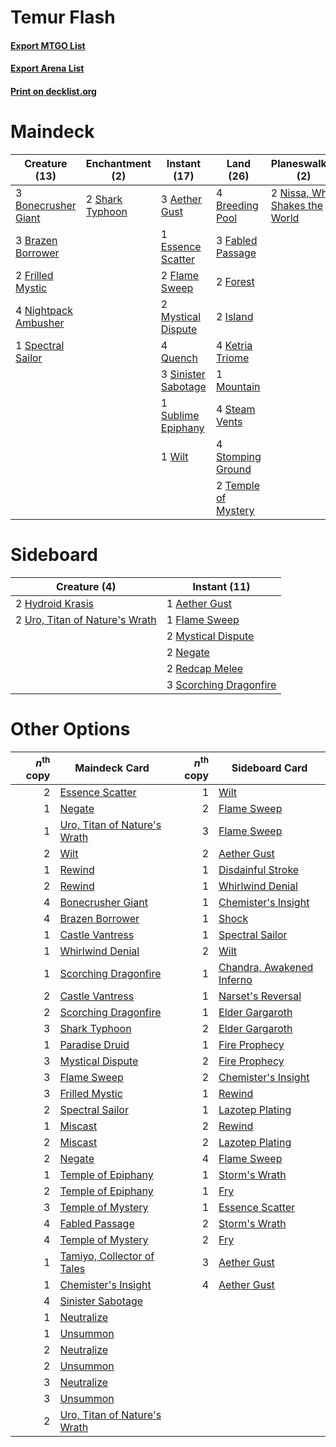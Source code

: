 # Temur Flash

#### [Export MTGO List](../collection/Temur%20Flash/Temur%20Flash.txt)
#### [Export Arena List](../collection/Temur%20Flash/Temur%20Flash_arena.txt)
#### [Print on decklist.org](http://decklist.org/?deckmain=3%09Aether%20Gust%0A3%09Bonecrusher%20Giant%0A3%09Brazen%20Borrower%0A4%09Breeding%20Pool%0A1%09Essence%20Scatter%0A3%09Fabled%20Passage%0A2%09Flame%20Sweep%0A2%09Forest%0A2%09Frilled%20Mystic%0A2%09Island%0A4%09Ketria%20Triome%0A1%09Mountain%0A2%09Mystical%20Dispute%0A4%09Nightpack%20Ambusher%0A2%09Nissa,%20Who%20Shakes%20the%20World%0A4%09Quench%0A2%09Shark%20Typhoon%0A3%09Sinister%20Sabotage%0A1%09Spectral%20Sailor%0A4%09Steam%20Vents%0A4%09Stomping%20Ground%0A1%09Sublime%20Epiphany%0A2%09Temple%20of%20Mystery%0A1%09Wilt&deckside=1%09Aether%20Gust%0A1%09Flame%20Sweep%0A2%09Hydroid%20Krasis%0A2%09Mystical%20Dispute%0A2%09Negate%0A2%09Redcap%20Melee%0A3%09Scorching%20Dragonfire%0A2%09Uro,%20Titan%20of%20Nature's%20Wrath)
# Maindeck

|                                         Creature (13)                                         |                                     Enchantment (2)                                      |                                         Instant (17)                                         |                                          Land (26)                                           |                                            Planeswalker (2)                                            |
|-----------------------------------------------------------------------------------------------|------------------------------------------------------------------------------------------|----------------------------------------------------------------------------------------------|----------------------------------------------------------------------------------------------|--------------------------------------------------------------------------------------------------------|
|3 [Bonecrusher Giant](http://gatherer.wizards.com/Pages/Card/Details.aspx?multiverseid=473077) |2 [Shark Typhoon](http://gatherer.wizards.com/Pages/Card/Details.aspx?multiverseid=479587)|3 [Aether Gust](http://gatherer.wizards.com/Pages/Card/Details.aspx?multiverseid=466796)      |4 [Breeding Pool](http://gatherer.wizards.com/Pages/Card/Details.aspx?multiverseid=97088)     |2 [Nissa, Who Shakes the World](http://gatherer.wizards.com/Pages/Card/Details.aspx?multiverseid=461096)|
|3 [Brazen Borrower](http://gatherer.wizards.com/Pages/Card/Details.aspx?multiverseid=473001)   |                                                                                          |1 [Essence Scatter](http://gatherer.wizards.com/Pages/Card/Details.aspx?multiverseid=426754)  |3 [Fabled Passage](http://gatherer.wizards.com/Pages/Card/Details.aspx?multiverseid=473206)   |                                                                                                        |
|2 [Frilled Mystic](http://gatherer.wizards.com/Pages/Card/Details.aspx?multiverseid=457318)    |                                                                                          |2 [Flame Sweep](http://gatherer.wizards.com/Pages/Card/Details.aspx?multiverseid=466893)      |2 [Forest](http://gatherer.wizards.com/Pages/Card/Details.aspx?multiverseid=439860)           |                                                                                                        |
|4 [Nightpack Ambusher](http://gatherer.wizards.com/Pages/Card/Details.aspx?multiverseid=466939)|                                                                                          |2 [Mystical Dispute](http://gatherer.wizards.com/Pages/Card/Details.aspx?multiverseid=473020) |2 [Island](http://gatherer.wizards.com/Pages/Card/Details.aspx?multiverseid=439857)           |                                                                                                        |
|1 [Spectral Sailor](http://gatherer.wizards.com/Pages/Card/Details.aspx?multiverseid=466830)   |                                                                                          |4 [Quench](http://gatherer.wizards.com/Pages/Card/Details.aspx?multiverseid=457192)           |4 [Ketria Triome](http://gatherer.wizards.com/Pages/Card/Details.aspx?multiverseid=479770)    |                                                                                                        |
|                                                                                               |                                                                                          |3 [Sinister Sabotage](http://gatherer.wizards.com/Pages/Card/Details.aspx?multiverseid=452804)|1 [Mountain](http://gatherer.wizards.com/Pages/Card/Details.aspx?multiverseid=439859)         |                                                                                                        |
|                                                                                               |                                                                                          |1 [Sublime Epiphany](http://gatherer.wizards.com/Pages/Card/Details.aspx?multiverseid=488254) |4 [Steam Vents](http://gatherer.wizards.com/Pages/Card/Details.aspx?multiverseid=405109)      |                                                                                                        |
|                                                                                               |                                                                                          |1 [Wilt](http://gatherer.wizards.com/Pages/Card/Details.aspx?multiverseid=479696)             |4 [Stomping Ground](http://gatherer.wizards.com/Pages/Card/Details.aspx?multiverseid=405110)  |                                                                                                        |
|                                                                                               |                                                                                          |                                                                                              |2 [Temple of Mystery](http://gatherer.wizards.com/Pages/Card/Details.aspx?multiverseid=373571)|                                                                                                        |


# Sideboard

|                                              Creature (4)                                               |                                          Instant (11)                                           |
|---------------------------------------------------------------------------------------------------------|-------------------------------------------------------------------------------------------------|
|2 [Hydroid Krasis](http://gatherer.wizards.com/Pages/Card/Details.aspx?multiverseid=457327)              |1 [Aether Gust](http://gatherer.wizards.com/Pages/Card/Details.aspx?multiverseid=466796)         |
|2 [Uro, Titan of Nature's Wrath](http://gatherer.wizards.com/Pages/Card/Details.aspx?multiverseid=476480)|1 [Flame Sweep](http://gatherer.wizards.com/Pages/Card/Details.aspx?multiverseid=466893)         |
|                                                                                                         |2 [Mystical Dispute](http://gatherer.wizards.com/Pages/Card/Details.aspx?multiverseid=473020)    |
|                                                                                                         |2 [Negate](http://gatherer.wizards.com/Pages/Card/Details.aspx?multiverseid=423707)              |
|                                                                                                         |2 [Redcap Melee](http://gatherer.wizards.com/Pages/Card/Details.aspx?multiverseid=473097)        |
|                                                                                                         |3 [Scorching Dragonfire](http://gatherer.wizards.com/Pages/Card/Details.aspx?multiverseid=473101)|


# Other Options

|*n*<sup>th</sup> copy|                                             Maindeck Card                                             |*n*<sup>th</sup> copy|                                           Sideboard Card                                           |
|--------------------:|-------------------------------------------------------------------------------------------------------|--------------------:|----------------------------------------------------------------------------------------------------|
|                    2|[Essence Scatter](http://gatherer.wizards.com/Pages/Card/Details.aspx?multiverseid=426754)             |                    1|[Wilt](http://gatherer.wizards.com/Pages/Card/Details.aspx?multiverseid=479696)                     |
|                    1|[Negate](http://gatherer.wizards.com/Pages/Card/Details.aspx?multiverseid=423707)                      |                    2|[Flame Sweep](http://gatherer.wizards.com/Pages/Card/Details.aspx?multiverseid=466893)              |
|                    1|[Uro, Titan of Nature's Wrath](http://gatherer.wizards.com/Pages/Card/Details.aspx?multiverseid=476480)|                    3|[Flame Sweep](http://gatherer.wizards.com/Pages/Card/Details.aspx?multiverseid=466893)              |
|                    2|[Wilt](http://gatherer.wizards.com/Pages/Card/Details.aspx?multiverseid=479696)                        |                    2|[Aether Gust](http://gatherer.wizards.com/Pages/Card/Details.aspx?multiverseid=466796)              |
|                    1|[Rewind](http://gatherer.wizards.com/Pages/Card/Details.aspx?multiverseid=45264)                       |                    1|[Disdainful Stroke](http://gatherer.wizards.com/Pages/Card/Details.aspx?multiverseid=420705)        |
|                    2|[Rewind](http://gatherer.wizards.com/Pages/Card/Details.aspx?multiverseid=45264)                       |                    1|[Whirlwind Denial](http://gatherer.wizards.com/Pages/Card/Details.aspx?multiverseid=476332)         |
|                    4|[Bonecrusher Giant](http://gatherer.wizards.com/Pages/Card/Details.aspx?multiverseid=473077)           |                    1|[Chemister's Insight](http://gatherer.wizards.com/Pages/Card/Details.aspx?multiverseid=452782)      |
|                    4|[Brazen Borrower](http://gatherer.wizards.com/Pages/Card/Details.aspx?multiverseid=473001)             |                    1|[Shock](http://gatherer.wizards.com/Pages/Card/Details.aspx?multiverseid=129732)                    |
|                    1|[Castle Vantress](http://gatherer.wizards.com/Pages/Card/Details.aspx?multiverseid=473204)             |                    1|[Spectral Sailor](http://gatherer.wizards.com/Pages/Card/Details.aspx?multiverseid=466830)          |
|                    1|[Whirlwind Denial](http://gatherer.wizards.com/Pages/Card/Details.aspx?multiverseid=476332)            |                    2|[Wilt](http://gatherer.wizards.com/Pages/Card/Details.aspx?multiverseid=479696)                     |
|                    1|[Scorching Dragonfire](http://gatherer.wizards.com/Pages/Card/Details.aspx?multiverseid=473101)        |                    1|[Chandra, Awakened Inferno](http://gatherer.wizards.com/Pages/Card/Details.aspx?multiverseid=466881)|
|                    2|[Castle Vantress](http://gatherer.wizards.com/Pages/Card/Details.aspx?multiverseid=473204)             |                    1|[Narset's Reversal](http://gatherer.wizards.com/Pages/Card/Details.aspx?multiverseid=460989)        |
|                    2|[Scorching Dragonfire](http://gatherer.wizards.com/Pages/Card/Details.aspx?multiverseid=473101)        |                    1|[Elder Gargaroth](http://gatherer.wizards.com/Pages/Card/Details.aspx?multiverseid=485502)          |
|                    3|[Shark Typhoon](http://gatherer.wizards.com/Pages/Card/Details.aspx?multiverseid=479587)               |                    2|[Elder Gargaroth](http://gatherer.wizards.com/Pages/Card/Details.aspx?multiverseid=485502)          |
|                    1|[Paradise Druid](http://gatherer.wizards.com/Pages/Card/Details.aspx?multiverseid=461098)              |                    1|[Fire Prophecy](http://gatherer.wizards.com/Pages/Card/Details.aspx?multiverseid=479636)            |
|                    3|[Mystical Dispute](http://gatherer.wizards.com/Pages/Card/Details.aspx?multiverseid=473020)            |                    2|[Fire Prophecy](http://gatherer.wizards.com/Pages/Card/Details.aspx?multiverseid=479636)            |
|                    3|[Flame Sweep](http://gatherer.wizards.com/Pages/Card/Details.aspx?multiverseid=466893)                 |                    2|[Chemister's Insight](http://gatherer.wizards.com/Pages/Card/Details.aspx?multiverseid=452782)      |
|                    3|[Frilled Mystic](http://gatherer.wizards.com/Pages/Card/Details.aspx?multiverseid=457318)              |                    1|[Rewind](http://gatherer.wizards.com/Pages/Card/Details.aspx?multiverseid=45264)                    |
|                    2|[Spectral Sailor](http://gatherer.wizards.com/Pages/Card/Details.aspx?multiverseid=466830)             |                    1|[Lazotep Plating](http://gatherer.wizards.com/Pages/Card/Details.aspx?multiverseid=460986)          |
|                    1|[Miscast](http://gatherer.wizards.com/Pages/Card/Details.aspx?multiverseid=485380)                     |                    2|[Rewind](http://gatherer.wizards.com/Pages/Card/Details.aspx?multiverseid=45264)                    |
|                    2|[Miscast](http://gatherer.wizards.com/Pages/Card/Details.aspx?multiverseid=485380)                     |                    2|[Lazotep Plating](http://gatherer.wizards.com/Pages/Card/Details.aspx?multiverseid=460986)          |
|                    2|[Negate](http://gatherer.wizards.com/Pages/Card/Details.aspx?multiverseid=423707)                      |                    4|[Flame Sweep](http://gatherer.wizards.com/Pages/Card/Details.aspx?multiverseid=466893)              |
|                    1|[Temple of Epiphany](http://gatherer.wizards.com/Pages/Card/Details.aspx?multiverseid=442808)          |                    1|[Storm's Wrath](http://gatherer.wizards.com/Pages/Card/Details.aspx?multiverseid=476408)            |
|                    2|[Temple of Epiphany](http://gatherer.wizards.com/Pages/Card/Details.aspx?multiverseid=442808)          |                    1|[Fry](http://gatherer.wizards.com/Pages/Card/Details.aspx?multiverseid=466894)                      |
|                    3|[Temple of Mystery](http://gatherer.wizards.com/Pages/Card/Details.aspx?multiverseid=373571)           |                    1|[Essence Scatter](http://gatherer.wizards.com/Pages/Card/Details.aspx?multiverseid=426754)          |
|                    4|[Fabled Passage](http://gatherer.wizards.com/Pages/Card/Details.aspx?multiverseid=473206)              |                    2|[Storm's Wrath](http://gatherer.wizards.com/Pages/Card/Details.aspx?multiverseid=476408)            |
|                    4|[Temple of Mystery](http://gatherer.wizards.com/Pages/Card/Details.aspx?multiverseid=373571)           |                    2|[Fry](http://gatherer.wizards.com/Pages/Card/Details.aspx?multiverseid=466894)                      |
|                    1|[Tamiyo, Collector of Tales](http://gatherer.wizards.com/Pages/Card/Details.aspx?multiverseid=461147)  |                    3|[Aether Gust](http://gatherer.wizards.com/Pages/Card/Details.aspx?multiverseid=466796)              |
|                    1|[Chemister's Insight](http://gatherer.wizards.com/Pages/Card/Details.aspx?multiverseid=452782)         |                    4|[Aether Gust](http://gatherer.wizards.com/Pages/Card/Details.aspx?multiverseid=466796)              |
|                    4|[Sinister Sabotage](http://gatherer.wizards.com/Pages/Card/Details.aspx?multiverseid=452804)           |                     |                                                                                                    |
|                    1|[Neutralize](http://gatherer.wizards.com/Pages/Card/Details.aspx?multiverseid=479579)                  |                     |                                                                                                    |
|                    1|[Unsummon](http://gatherer.wizards.com/Pages/Card/Details.aspx?multiverseid=136218)                    |                     |                                                                                                    |
|                    2|[Neutralize](http://gatherer.wizards.com/Pages/Card/Details.aspx?multiverseid=479579)                  |                     |                                                                                                    |
|                    2|[Unsummon](http://gatherer.wizards.com/Pages/Card/Details.aspx?multiverseid=136218)                    |                     |                                                                                                    |
|                    3|[Neutralize](http://gatherer.wizards.com/Pages/Card/Details.aspx?multiverseid=479579)                  |                     |                                                                                                    |
|                    3|[Unsummon](http://gatherer.wizards.com/Pages/Card/Details.aspx?multiverseid=136218)                    |                     |                                                                                                    |
|                    2|[Uro, Titan of Nature's Wrath](http://gatherer.wizards.com/Pages/Card/Details.aspx?multiverseid=476480)|                     |                                                                                                    |

